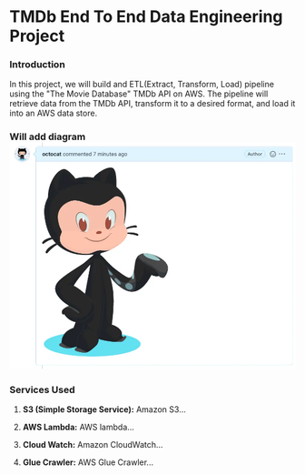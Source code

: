 # TMDb End To End Data Engineering Project

### Introduction

In this project, we will build and ETL(Extract, Transform, Load) pipeline using the "The Movie Database" TMDb API on AWS. The pipeline will retrieve data from the TMDb API, transform it to a desired format, and load it into an AWS data store. 

### Will add diagram ![example of image](https://github.com/rcnnarvaez/tmdb-end-to-end-data-engineering-project/blob/main/image-rendered.webp)

### Services Used
1. **S3 (Simple Storage Service):** Amazon S3...
   
2. **AWS Lambda:** AWS lambda...

3. **Cloud Watch:** Amazon CloudWatch...

4. **Glue Crawler:** AWS Glue Crawler...


